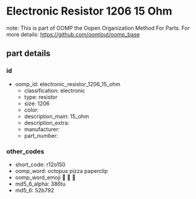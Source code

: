 # Electronic Resistor 1206 15 Ohm  

note: This is part of OOMP the Oopen Organization Method For Parts. For more details: https://github.com/oomlout/oomp_base

##  part details





### id
* oomp_id: electronic_resistor_1206_15_ohm
  * classification: electronic
  * type: resistor
  * size: 1206
  * color: 
  * description_main: 15_ohm
  * description_extra: 
  * manufacturer: 
  * part_number: 

### other_codes
* short_code: r12o150
* oomp_word: octopus pizza paperclip
* oomp_word_emoji :octopus: :pizza: :paperclip:
* md5_6_alpha: 386tu
* md5_6: 52b792